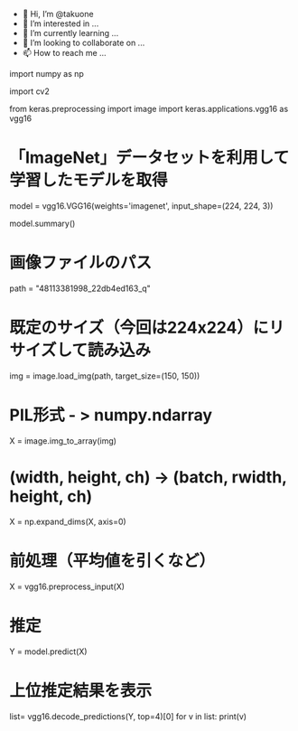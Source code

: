 - 👋 Hi, I’m @takuone
- 👀 I’m interested in ...
- 🌱 I’m currently learning ...
- 💞️ I’m looking to collaborate on ...
- 📫 How to reach me ...

<!---
takuone/takuone is a ✨ special ✨ repository because its `README.md` (this file) appears on your GitHub profile.
You can click the Preview link to take a look at your changes.
--->import numpy as np
import cv2

from keras.preprocessing import image
import keras.applications.vgg16 as vgg16

# 「ImageNet」データセットを利用して学習したモデルを取得
model = vgg16.VGG16(weights='imagenet', input_shape=(224, 224, 3))

model.summary()
# 画像ファイルのパス
path = "48113381998_22db4ed163_q"

# 既定のサイズ（今回は224x224）にリサイズして読み込み
img = image.load_img(path, target_size=(150, 150))

# PIL形式 - > numpy.ndarray
X = image.img_to_array(img)

# (width, height, ch) -> (batch, rwidth, height, ch)
X = np.expand_dims(X, axis=0)

# 前処理（平均値を引くなど）
X = vgg16.preprocess_input(X)

# 推定
Y = model.predict(X)

# 上位推定結果を表示
list= vgg16.decode_predictions(Y, top=4)[0]
for v in list:
    print(v)
    
